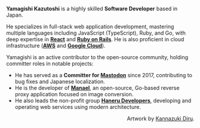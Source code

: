 **Yamagishi Kazutoshi** is a highly skilled **Software Developer** based in Japan.

He specializes in full-stack web application development, mastering multiple languages including JavaScript (TypeScript), Ruby, and Go, with deep expertise in **[React]** and **[Ruby on Rails]**. He is also proficient in cloud infrastructure (**[AWS]** and **[Google Cloud]**).

Yamagishi is an active contributor to the open-source community, holding committer roles in notable projects:

- He has served as a **Committer for [Mastodon]** since 2017, contributing to bug fixes and Japanese localization.
- He is the developer of **[Manael]**, an open-source, Go-based reverse proxy application focused on image conversion.
- He also leads the non-profit group **[Haneru Developers]**, developing and operating web services using modern architecture.

<div align="right">

Artwork by [Kannazuki Diru].

</div>

[AWS]: https://aws.amazon.com/
[Google Cloud]: https://cloud.google.com/
[Haneru Developers]: https://haneru.dev/
[Kannazuki Diru]: https://x.com/diru_k1005
[Manael]: https://manael.org/
[Mastodon]: https://joinmastodon.org/
[React]: https://react.dev/
[Ruby on Rails]: https://rubyonrails.org/
